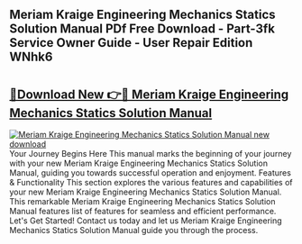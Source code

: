 ## Meriam Kraige Engineering Mechanics Statics Solution Manual PDf Free Download - Part-3fk Service Owner Guide - User Repair Edition WNhk6

# <h2><a href="http://bc79121.oget.top/?id=Meriam+Kraige+Engineering+Mechanics+Statics+Solution+Manual">🔗Download New 👉🔴 Meriam Kraige Engineering Mechanics Statics Solution Manual</a></h2>

[![Meriam Kraige Engineering Mechanics Statics Solution Manual new download](https://i.imgur.com/5g1atiW.png)](http://bc79121.oget.top/?id=Meriam+Kraige+Engineering+Mechanics+Statics+Solution+Manual)
Your Journey Begins Here This manual marks the beginning of your journey with your new Meriam Kraige Engineering Mechanics Statics Solution Manual, guiding you towards successful operation and enjoyment. Features & Functionality This section explores the various features and capabilities of your new Meriam Kraige Engineering Mechanics Statics Solution Manual. This remarkable Meriam Kraige Engineering Mechanics Statics Solution Manual features list of features for seamless and efficient performance. Let's Get Started! Contact us today and let us Meriam Kraige Engineering Mechanics Statics Solution Manual guide you through the process.
